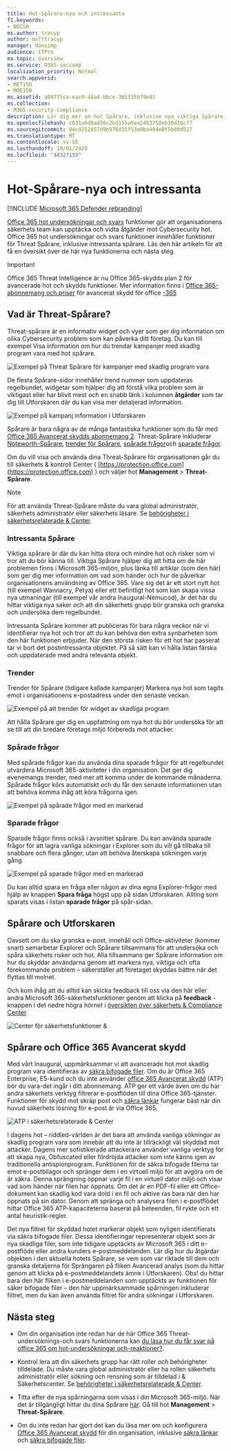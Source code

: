 ```yaml
---
title: Hot-Spårare-nya och intressanta
f1.keywords:
- NOCSH
ms.author: tracyp
author: msfttracyp
manager: dansimp
audience: ITPro
ms.topic: overview
ms.service: O365-seccomp
localization_priority: Normal
search.appverid:
- MET150
- MOE150
ms.assetid: a097f5ca-eac0-44a4-bbce-365f35b79ed1
ms.collection:
- M365-security-compliance
description: Lär dig mer om hot Spårare, inklusive nya viktiga Spårare, för att hjälpa din organisation att hålla dig informerad om säkerhets problem.
ms.openlocfilehash: c631a6d9ad56c2bd155a9aa24b3758eb30d10cf7
ms.sourcegitcommit: 04c4252457d9b976d31f53e0ba404e8f5b80d527
ms.translationtype: MT
ms.contentlocale: sv-SE
ms.lasthandoff: 10/01/2020
ms.locfileid: "48327159"
---
```

# <a name="threat-trackers---new-and-noteworthy"></a>Hot-Spårare-nya och intressanta

[!INCLUDE [Microsoft 365 Defender rebranding](../includes/microsoft-defender-for-office.md)]


[Office 365 hot undersökningar och svars](office-365-ti.md) funktioner gör att organisationens säkerhets team kan upptäcka och vidta åtgärder mot Cybersecurity hot. Office 365 hot undersökningar och svars funktioner innehåller funktioner för Threat Spårare, inklusive intressanta spårare. Läs den här artikeln för att få en översikt över de här nya funktionerna och nästa steg. 

> [!IMPORTANT]
> Office 365 Threat Intelligence är nu Office 365-skydds plan 2 för avancerade hot och skydds funktioner. Mer information finns i [Office 365-abonnemang och priser](https://products.office.com/exchange/advance-threat-protection) för avancerat skydd för office [-365](https://docs.microsoft.com/office365/servicedescriptions/office-365-advanced-threat-protection-service-description)
  
## <a name="what-are-threat-trackers"></a>Vad är Threat-Spårare?

Threat-spårare är en informativ widget och vyer som ger dig information om olika Cybersecurity problem som kan påverka ditt företag. Du kan till exempel Visa information om hur du trendar kampanjer med skadlig program vara med hot spårare.
  
![Exempel på Threat Spårare för kampanjer med skadlig program vara](../../media/a883b5ac-8e2b-469a-90e0-f8ad39bb63b7.png)
  
De flesta Spårare-sidor innehåller trend nummer som uppdateras regelbundet, widgetar som hjälper dig att förstå vilka problem som är viktigast eller har blivit mest och en snabb länk i kolumnen **åtgärder** som tar dig till Utforskaren där du kan visa mer detaljerad information. 
  
![Exempel på kampanj information i Utforskaren](../../media/e426f220-fdcb-4dd9-99a2-db97dbcf71d5.png)
  
Spårare är bara några av de många fantastiska funktioner som du får med [Office 365 Avancerat skydds abonnemang 2](office-365-ti.md). Threat-Spårare inkluderar [Noteworth-Spårare](#noteworthy-trackers), [trender för Spårare](#trending-trackers), [spårade frågor](#tracked-queries)och [sparade frågor](#saved-queries).
  
Om du vill visa och använda dina Threat-Spårare för organisationen går du till säkerhets &amp; kontroll Center ( [https://protection.office.com](https://protection.office.com) ) och väljer hot **Management** \> **Threat-Spårare**.
  
> [!NOTE]
> För att använda Threat-Spårare måste du vara global administratör, säkerhets administratör eller säkerhets läsare. Se [behörigheter i säkerhetsrelaterade &amp; Center](permissions-in-the-security-and-compliance-center.md). 
  
### <a name="noteworthy-trackers"></a>Intressanta Spårare

Viktiga spårare är där du kan hitta stora och mindre hot och risker som vi tror att du bör känna till. Viktiga Spårare hjälper dig att hitta om de här problemen finns i Microsoft 365-miljön, plus länka till artiklar (som den här) som ger dig mer information om vad som händer och hur de påverkar organisationens användning av Office 365. Vare sig det är ett stort nytt hot (till exempel Wannacry, Petya) eller ett befintligt hot som kan skapa vissa nya utmaningar (till exempel vår andra Inaugural-Nemucod), är det här du hittar viktiga nya saker och att din säkerhets grupp bör granska och granska och undersöka dem regelbundet.
  
Intressanta Spårare kommer att publiceras för bara några veckor när vi identifierar nya hot och tror att du kan behöva den extra synbarheten som den här funktionen erbjuder. När den största risken för ett hot har passerat tar vi bort det postintressanta objektet. På så sätt kan vi hålla listan färska och uppdaterade med andra relevanta objekt.
  
### <a name="trending-trackers"></a>Trender

Trender för Spårare (tidigare kallade kampanjer) Markera nya hot som tagits emot i organisationens e-postadress under den senaste veckan.
  
![Exempel på att trender för widget av skadliga program](../../media/d2ccc1a0-2a1d-4e36-99b5-6766c207772f.png)
  
Att hålla Spårare ger dig en uppfattning om nya hot du bör undersöka för att se till att din bredare företags miljö förbereds mot attacker.
  
### <a name="tracked-queries"></a>Spårade frågor

Med spårade frågor kan du använda dina sparade frågor för att regelbundet utvärdera Microsoft 365-aktiviteter i din organisation. Det ger dig evenemangs trender, med mer att komma under de kommande månaderna. Spårade frågor körs automatiskt och du får den senaste informationen utan att behöva komma ihåg att köra frågorna igen.
  
![Exempel på spårade frågor med en markerad](../../media/0c556174-06eb-4ae5-b32a-5ff76b9e4f13.png)
  
### <a name="saved-queries"></a>Sparade frågor

Sparade frågor finns också i avsnittet spårare. Du kan använda sparade frågor för att lagra vanliga sökningar i Explorer som du vill gå tillbaka till snabbare och flera gånger, utan att behöva återskapa sökningen varje gång.
  
![Exempel på sparade frågor med en markerad](../../media/188cf3ff-58f1-41ea-81aa-76158d8f40c3.png)
  
Du kan alltid spara en fråga eller någon av dina egna Explorer-frågor med hjälp av knappen **Spara fråga** högst upp på sidan Utforskaren. Allting som sparats visas i listan **sparade frågor** på spår-sidan. 
  
## <a name="trackers-and-explorer"></a>Spårare och Utforskaren

Oavsett om du ska granska e-post, innehåll och Office-aktiviteter (kommer snart) samarbetar Explorer och Spårare tillsammans för att undersöka och spåra säkerhets risker och hot. Alla tillsammans ger Spårare information om hur du skyddar användarna genom att markera nya, viktiga och ofta förekommande problem – säkerställer att företaget skyddas bättre när det flyttas till molnet.
  
Och kom ihåg att du alltid kan skicka feedback till oss via den här eller andra Microsoft 365-säkerhetsfunktioner genom att klicka på **feedback** -knappen i det nedre högra hörnet i [översikten över säkerhets & Compliance Center](https://support.microsoft.com/office/a5f2fd18-b029-4257-b5a8-ae83e7768c85).
  
![Center för säkerhetsfunktioner &amp;](../../media/86c330db-8132-4150-8475-220258fe04fb.png)
  
## <a name="trackers-and-office-365-advanced-threat-protection"></a>Spårare och Office 365 Avancerat skydd

Med vårt Inaugural, uppmärksammar vi att avancerade hot mot skadlig program vara identifieras av [säkra bifogade filer](atp-safe-attachments.md). Om du är Office 365 Enterprise, E5-kund och du inte använder [office 365 Avancerat skydd](office-365-atp.md) (ATP) bör du vara-det ingår i ditt abonnemang. ATP ger ett värde även om du har andra säkerhets verktyg filtrerar e-postflöden till dina Office 365-tjänster. Funktioner för skydd mot skräp post och [säkra länkar](atp-safe-links.md) fungerar bäst när din huvud säkerhets lösning för e-post är via Office 365.
  
![ATP i säkerhetsrelaterade &amp; Center](../../media/cee70d07-f0c1-459b-843c-2d10c253349f.png)
  
I dagens hot – riddled-världen är det bara att använda vanliga sökningar av skadlig program vara som innebär att du inte är tillräckligt väl skyddad mot attacker. Dagens mer sofistikerade attackerare använder vanliga verktyg för att skapa nya, Obfuscated eller fördröjda attacker som inte känns igen av traditionella antispionprogram. Funktionen för de säkra bifogade filerna tar emot e-postbilagor och spränger dem i en virtuell miljö för att avgöra om de är säkra. Denna sprängning öppnar varje fil i en virtuell dator miljö och visar vad som händer när filen har öppnats. Om det är en PDF-fil eller ett Office-dokument kan skadlig kod vara dold i en fil och aktive ras bara när den har öppnats på sin dator. Genom att spränga och analysera filen i e-postflödet hittar Office 365 ATP-kapaciteterna baserat på beteenden, fil rykte och ett antal heuristik-regler.
  
Det nya filtret för skyddad hotet markerar objekt som nyligen identifierats via säkra bifogade filer. Dessa identifieringar representerar objekt som är nya skadliga filer, som inte tidigare upptäckts av Microsoft 365 i ditt e-postflöde eller andra kunders e-postmeddelanden. Lär dig hur du åtgärdar objekten i den aktuella hotets Spårare, se vem som var riktade till dem och granska detaljerna för Sprängaren på fliken Avancerad analys (som du hittar genom att klicka på e-postmeddelandets ämne i Utforskaren). Obs! du hittar bara den här fliken i e-postmeddelanden som upptäckts av funktionen för säker bifogade filer – den här uppmärksammade spårningen inkluderar filtret, men du kan även använda filtret för andra sökningar i Utforskaren.
  
## <a name="next-steps"></a>Nästa steg

- Om din organisation inte redan har de här Office 365 Threat-undersöknings-och svars funktionerna kan [du läsa hur du får svar på office 365 om hot-undersökningar och-reaktioner?](office-365-ti.md).

- Kontrol lera att din säkerhets grupp har rätt roller och behörigheter tilldelade. Du måste vara global administratör eller ha rollen säkerhets administratör eller sökning och rensning som är tilldelad i &amp; Säkerhetscenter. Se [behörigheter i säkerhetsrelaterade &amp; Center](permissions-in-the-security-and-compliance-center.md).

- Titta efter de nya spårningarna som visas i din Microsoft 365-miljö. När det är tillgängligt hittar du dina Spårare [här](https://protection.office.com/). Gå till hot **Management** \> **Threat-Spårare**.

- Om du inte redan har gjort det kan du läsa mer om och konfigurera [Office 365 Avancerat skydd](office-365-atp.md) för din organisation, inklusive [säkra länkar](atp-safe-links.md) och [säkra bifogade filer](atp-safe-attachments.md).
